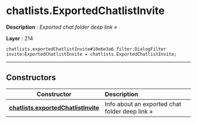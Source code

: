 # chatlists.ExportedChatlistInvite

**Description** : *Exported chat folder deep link &raquo;*

**Layer** : 214

```tl
chatlists.exportedChatlistInvite#10e6e3a6 filter:DialogFilter invite:ExportedChatlistInvite = chatlists.ExportedChatlistInvite;
```

---

## Constructors

| Constructor | Description |
| :---: | :--- |
| [**chatlists.exportedChatlistInvite**](constructor/chatlists.exportedChatlistInvite) | Info about an exported chat folder deep link » |